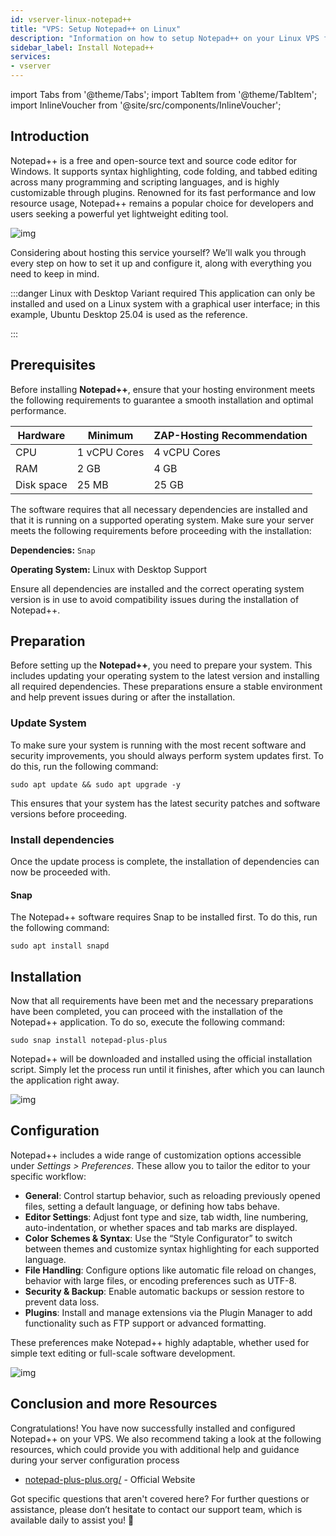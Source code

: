 ```yaml
---
id: vserver-linux-notepad++
title: "VPS: Setup Notepad++ on Linux"
description: "Information on how to setup Notepad++ on your Linux VPS from ZAP-Hosting"
sidebar_label: Install Notepad++
services:
- vserver
---
```


import Tabs from '@theme/Tabs';
import TabItem from '@theme/TabItem';
import InlineVoucher from '@site/src/components/InlineVoucher';

## Introduction

Notepad++ is a free and open-source text and source code editor for Windows. It supports syntax highlighting, code folding, and tabbed editing across many programming and scripting languages, and is highly customizable through plugins. Renowned for its fast performance and low resource usage, Notepad++ remains a popular choice for developers and users seeking a powerful yet lightweight editing tool. 

![img](https://screensaver01.zap-hosting.com/index.php/s/jMMDejqDfWDCfrr/preview)

Considering about hosting this service yourself? We’ll walk you through every step on how to set it up and configure it, along with everything you need to keep in mind.

:::danger Linux with Desktop Variant required
This application can only be installed and used on a Linux system with a graphical user interface; in this example, Ubuntu Desktop 25.04 is used as the reference.

:::

<InlineVoucher />



## Prerequisites

Before installing **Notepad++**, ensure that your hosting environment meets the following requirements to guarantee a smooth installation and optimal performance.

| Hardware | Minimum| ZAP-Hosting Recommendation |
| ---------- | ------------ | -------------------------- |
| CPU| 1 vCPU Cores | 4 vCPU Cores |
| RAM| 2 GB | 4 GB |
| Disk space | 25 MB | 25 GB |

The software requires that all necessary dependencies are installed and that it is running on a supported operating system. Make sure your server meets the following requirements before proceeding with the installation:

**Dependencies:** `Snap`

**Operating System:** Linux with Desktop Support

Ensure all dependencies are installed and the correct operating system version is in use to avoid compatibility issues during the installation of Notepad++.



## Preparation

Before setting up the **Notepad++**, you need to prepare your system. This includes updating your operating system to the latest version and installing all required dependencies. These preparations ensure a stable environment and help prevent issues during or after the installation.


### Update System
To make sure your system is running with the most recent software and security improvements, you should always perform system updates first. To do this, run the following command:

```
sudo apt update && sudo apt upgrade -y
```
This ensures that your system has the latest security patches and software versions before proceeding.

### Install dependencies
Once the update process is complete, the installation of dependencies can now be proceeded with. 

#### Snap
The Notepad++ software requires Snap to be installed first. To do this, run the following command: 
```
sudo apt install snapd
```




## Installation
Now that all requirements have been met and the necessary preparations have been completed, you can proceed with the installation of the Notepad++ application. To do so, execute the following command:

```
sudo snap install notepad-plus-plus
```

Notepad++ will be downloaded and installed using the official installation script. Simply let the process run until it finishes, after which you can launch the application right away.

![img](https://screensaver01.zap-hosting.com/index.php/s/ca9Z8D37wCSrDbf/preview)



## Configuration

Notepad++ includes a wide range of customization options accessible under *Settings > Preferences*. These allow you to tailor the editor to your specific workflow:

- **General**: Control startup behavior, such as reloading previously opened files, setting a default language, or defining how tabs behave.  
- **Editor Settings**: Adjust font type and size, tab width, line numbering, auto-indentation, or whether spaces and tab marks are displayed.  
- **Color Schemes & Syntax**: Use the “Style Configurator” to switch between themes and customize syntax highlighting for each supported language.  
- **File Handling**: Configure options like automatic file reload on changes, behavior with large files, or encoding preferences such as UTF-8.  
- **Security & Backup**: Enable automatic backups or session restore to prevent data loss.  
- **Plugins**: Install and manage extensions via the Plugin Manager to add functionality such as FTP support or advanced formatting.  

These preferences make Notepad++ highly adaptable, whether used for simple text editing or full-scale software development.

![img](https://screensaver01.zap-hosting.com/index.php/s/X8og5qnFkBTRcmA/preview)




## Conclusion and more Resources

Congratulations! You have now successfully installed and configured Notepad++ on your VPS. We also recommend taking a look at the following resources, which could provide you with additional help and guidance during your server configuration process

- [notepad-plus-plus.org/](https://notepad-plus-plus.org/) - Official Website

Got specific questions that aren't covered here? For further questions or assistance, please don’t hesitate to contact our support team, which is available daily to assist you! 🙂



<InlineVoucher />